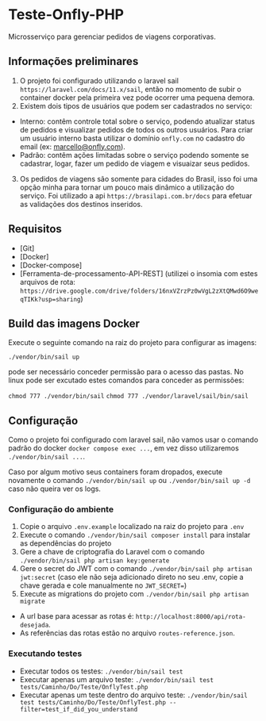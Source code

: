# Teste-Onfly-PHP

Microsserviço para gerenciar pedidos de viagens corporativas.

## Informações preliminares

1) O projeto foi configurado utilizando o laravel sail `https://laravel.com/docs/11.x/sail`, então no momento de subir o container docker pela primeira vez pode ocorrer uma pequena demora.
2) Existem dois tipos de usuários que podem ser cadastrados no serviço:
- Interno: contêm controle total sobre o serviço, podendo atualizar status de pedidos e visualizar pedidos de todos os outros usuários. Para criar um usuário interno basta utilizar o domínio `onfly.com` no cadastro do email (ex: marcello@onfly.com). 
- Padrão: contêm ações limitadas sobre o serviço podendo somente se cadastrar, logar, fazer um pedido de viagem e visuaizar seus pedidos.
3) Os pedidos de viagens são somente para cidades do Brasil, isso foi uma opção minha para tornar um pouco mais dinâmico a utilização do serviço. Foi utilizado a api `https://brasilapi.com.br/docs` para efetuar as validações dos destinos inseridos.

## Requisitos

- [Git]
- [Docker]
- [Docker-compose]
- [Ferramenta-de-processamento-API-REST] (utilizei o insomia com estes arquivos de rota: `https://drive.google.com/drive/folders/16nxVZrzPz0wVgL2zXtQMwd6O9weqTIKk?usp=sharing`)

## Build das imagens Docker

Execute o seguinte comando na raiz do projeto para configurar as imagens:

`./vendor/bin/sail up`

pode ser necessário conceder permissão para o acesso das pastas. No linux pode ser excutado estes comandos para conceder as permissões:

`chmod 777 ./vendor/bin/sail`
`chmod 777 ./vendor/laravel/sail/bin/sail`

## Configuração

Como o projeto foi configurado com laravel sail, não vamos usar o comando padrão do docker `docker compose exec ...`, em vez disso utilizaremos `./vendor/bin/sail ...`.

Caso por algum motivo seus containers foram dropados, execute novamente o comando `./vendor/bin/sail up` ou `./vendor/bin/sail up -d` caso não queira ver os logs.

### Configuração do ambiente

1) Copie o arquivo `.env.example` localizado na raiz do projeto para `.env`
2) Execute o comando `./vendor/bin/sail composer install` para instalar as dependências do projeto
3) Gere a chave de criptografia do Laravel com o comando `./vendor/bin/sail php artisan key:generate`
4) Gere o secret do JWT com o comando `./vendor/bin/sail php artisan jwt:secret` (caso ele não seja adicionado direto no seu .env, copie a chave gerada e cole manualmente no `JWT_SECRET=`)
5) Execute as migrations do projeto com `./vendor/bin/sail php artisan migrate`

- A url base para acessar as rotas é: `http://localhost:8000/api/rota-desejada`.
- As referências das rotas estão no arquivo `routes-reference.json`.

### Executando testes

- Executar todos os testes: `./vendor/bin/sail test`
- Executar apenas um arquivo teste: `./vendor/bin/sail test tests/Caminho/Do/Teste/OnflyTest.php`
- Executar apenas um teste dentro do arquivo teste: `./vendor/bin/sail test tests/Caminho/Do/Teste/OnflyTest.php --filter=test_if_did_you_understand`
